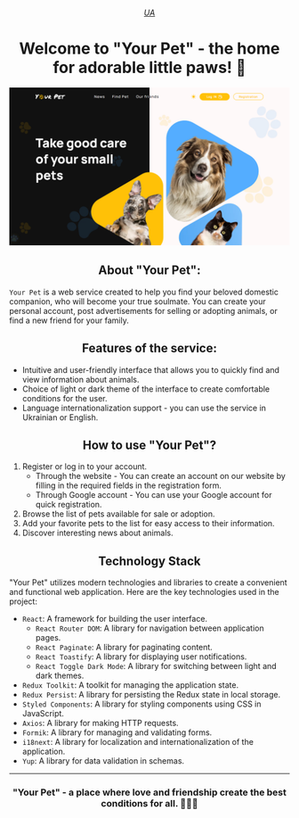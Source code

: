 ###### <div align=center> [UA](README.md) </div>

# <div align=center>Welcome to "Your Pet" - the home for adorable little paws! 🐾</div>

[![Your Pet](src/assets/images/readme/YorPet.png)](https://nmarkhotsky.github.io/your-pet-project-front/)

## <div align=center>About "Your Pet":</div>

`Your Pet` is a web service created to help you find your beloved domestic
companion, who will become your true soulmate. You can create your personal
account, post advertisements for selling or adopting animals, or find a new
friend for your family.

## <div align=center>Features of the service:</div>

- Intuitive and user-friendly interface that allows you to quickly find and view
  information about animals.
- Choice of light or dark theme of the interface to create comfortable
  conditions for the user.
- Language internationalization support - you can use the service in Ukrainian
  or English.

## <div align=center>How to use "Your Pet"?</div>

1. Register or log in to your account.
   - Through the website - You can create an account on our website by filling
     in the required fields in the registration form.
   - Through Google account - You can use your Google account for quick
     registration.
2. Browse the list of pets available for sale or adoption.
3. Add your favorite pets to the list for easy access to their information.
4. Discover interesting news about animals.

## <div align=center>Technology Stack</div>

"Your Pet" utilizes modern technologies and libraries to create a convenient and
functional web application. Here are the key technologies used in the project:

- `React`: A framework for building the user interface.
  - `React Router DOM`: A library for navigation between application pages.
  - `React Paginate`: A library for paginating content.
  - `React Toastify`: A library for displaying user notifications.
  - `React Toggle Dark Mode`: A library for switching between light and dark
    themes.
- `Redux Toolkit`: A toolkit for managing the application state.
- `Redux Persist`: A library for persisting the Redux state in local storage.
- `Styled Components`: A library for styling components using CSS in JavaScript.
- `Axios`: A library for making HTTP requests.
- `Formik`: A library for managing and validating forms.
- `i18next`: A library for localization and internationalization of the
  application.
- `Yup`: A library for data validation in schemas.

---

### <div align=center>"Your Pet" - a place where love and friendship create the best conditions for all. 🐶🐱💕</div>
